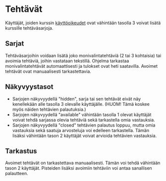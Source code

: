 # Tehtävät
Käyttäjät, joiden kurssin [käyttöoikeudet](oikeudet.md) ovat vähintään tasolla 3 voivat lisätä kurssille tehtäväsarjoja. 
## Sarjat
Tehtäväsarjoihin voidaan lisätä joko monivalintatehtäviä (2 tai 3 kohtaisia) tai avoimia tehtäviä, joihin vastataan tekstillä.
Ohjelma tarkastaa monivalintatehtävät automaattisesti ja tulokset ovat heti saatavilla. Avoimet tehtävät ovat manuaalisesti tarkastettavia.
## Näkyvyystasot
- Sarjojen näkyvyydellä "hidden", sarja tai sen tehtävät eivät näy kenellekään alle tasolla 3 olevalle käyttäjälle. (HUOM! Tämä koskee myös näiden tehtävien palautuksia.)
- Sarjojen näkyvyydellä "available" vähintään tasolla 1 olevat käyttäjät voivat tehdä sarjassa olevia tehtäviä sekä tarkastella omia vastauksia.
- Sarjojen näkyvyydellä "closed" tehtävien palautus loppuu, mutta omia vastauksia sekä saatuja arvosteluja voi edelleen tarkastella. Tämän lisäksi vähintään tason 2 käyttäjät voivat arvioida tehtävien vastauksia.

## Tarkastus
Avoimet tehtävät on tarkastettava manuaalisesti. Tämän voi tehdä vähintään tason 2 käyttäjät. Pisteiden lisäksi avoimiin tehtäviin voi antaa
sanallisen palautteen.
